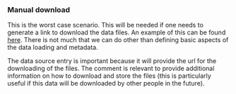 ### Manual download

This is the worst case scenario. This will be needed if one needs to generate a link to download the data files. An example of this can be found [here](https://data.humancellatlas.org/explore/projects/efea6426-510a-4b60-9a19-277e52bfa815).  There is not much that we can do other than defining basic aspects of the data loading and metadata. 

The data source entry is important because it will provide the url for the downloading of the files. The comment is relevant to provide additional information on how to download and store the files (this is particularly useful if this data will be downloaded by other people in the future).
